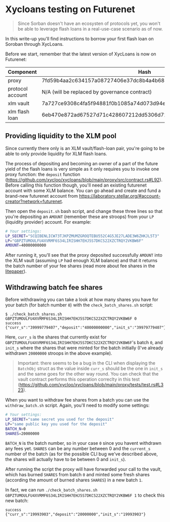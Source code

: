 # Xycloans testing on Futurenet

> Since Sorban doesn't have an ecosysten of protocols yet, you won't be able to leverage flash loans in a real-use-case scenario as of now. 

In this write-up you'll find instructions to borrow your first flash loan on Soroban through XycLoans.

Before we start, remember that the latest version of XycLoans is now on Futurenet:

| Component        | Hash                                                             | Address                                                  |
|------------------|------------------------------------------------------------------|----------------------------------------------------------|
| proxy            | 7fd59b4aa2c634157a08727406e37dc8b4a4b68c4ea4e747ea4bf17073f18f6e | CB75LG2KULDDIFL2BBZHIBXDPXELJJFWRRHKJZ2H5JF7C4DT6GHW4PJQ |
| protocol account | N/A (will be replaced by governance contract)                    | GADHYKDDVZBD5DUKS4A6KKOFXEFUZ32PHLAMGDIAGY3STJUDYYZEMORK |
| xlm vault        | 7a727ce9308c4fa5f94881f0b1085a74d073d94e73404d09e919d7c3077a20ca | CB5HE7HJGCGE7JPZJCA7BMIILJ2NA46ZJZZUATIJ5EM5PQYHPIQMVOGW |
| xlm flash loan   | 6eb470e872ad67527d71c428607212dd5306d7118b54739216c2907a072a4a85 | CBXLI4HIOKWWOUT5OHCCQYDSCLOVGBWXCGFVI44SC3BJA6QHFJFIKM7R |


## Providing liquidity to the XLM pool
Since currently there only is an XLM vault/flash-loan pair, you're going to be able to only provide liquidity for XLM flash loans.

The process of depositing and becoming an owner of a part of the future yield of the flash loans is very simple as it only requires you to invoke one proxy function: the `deposit` function (https://github.com/xycloo/xycloans/blob/main/proxy/src/contract.rs#L92). Before calling this function though, you'll need an existing futurenet account with some XLM balance. You can go ahead and create and fund a brand-new futurenet account from https://laboratory.stellar.org/#account-creator?network=futurenet.

Then open the `deposit.sh` bash script, and change these three lines so that you're depositing an `AMOUNT` (remember these are stroops) from your `LP` (liquidity provider) account. For example:

```bash
# Your settings:
LP_SECRET="SCQIBENLICW73TJKPZMUMZGROQTEBU552C4G5JE27LADE3W6ZHKJL5T3"
LP="GBPZTUMOULFU4XVRMF6S34LIRISHH7EHJ5S7DKCS22XZCTRQY2VKBW6F"
AMOUNT=40000000000
```

After running it, you'll see that the proxy deposited successfully `AMOUNT` into the XLM vault (assuming `LP` had enough XLM balance) and that it returns the batch number of your fee shares (read more about fee shares in the [litepaper](https://github.com/xycloo/xycloans/blob/main/xycloans.pdf)).


## Withdrawing batch fee shares
Before withdrawing you can take a look at how many shares you have for your batch (for batch number `0`) with the `check_batch_shares.sh` script:

```
$ ./check_batch_shares.sh GBPZTUMOULFU4XVRMF6S34LIRISHH7EHJ5S7DKCS22XZCTRQY2VKBW6F 0
success
{"curr_s":"39999779407","deposit":"40000000000","init_s":"39979779407"}
```

Here, `curr_s` is the shares that currently exist for `GBPZTUMOULFU4XVRMF6S34LIRISHH7EHJ5S7DKCS22XZCTRQY2VKBW6F`'s batch `0`, and `init_s` where the shares that were minted for the batch initially (I've already withdrawn `20000000` stroops in the above example).

> Important: there seems to be a bug in the CLI when displaying the `BatchObj` struct as the value inside `curr_s` should be the one in `init_s` and the same goes for the other way round. You can check that the vault contract performs this operation correclty in this test (https://github.com/xycloo/xycloans/blob/main/proxy/tests/test.rs#L323).

When you want to withdraw fee shares from a batch you can use the `withdraw_batch.sh` script. Again, you'll need to modify some settings:

```bash
# Your settings:
LP_SECRET="same secret you used for the deposit"
LP="same public key you used for the deposit"
BATCH_N=0
SHARES=20000000
```

`BATCH_N` is the batch number, so in your case `0` since you havent withdrawn any fees yet. `SHARES` can be any number between 0 and the `current_s` number of the batch (as for the possible CLI bug we've described above, the shares will actually have to be between 0 and `init_s`).

After running the script the proxy will have forwarded your call to the vault, which has burned `SHARES` from batch `0` and minted some fresh shares (according the amount of burned shares `SHARES`) in a new batch `1`.

In fact, we can run `./check_batch_shares.sh GBPZTUMOULFU4XVRMF6S34LIRISHH7EHJ5S7DKCS22XZCTRQY2VKBW6F 1` to check this new batch:

```
success
{"curr_s":"19993903","deposit":"20000000","init_s":"19993903"}
```
